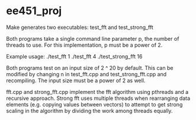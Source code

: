 # ee451_proj

Make generates two executables: test_fft and test_strong_fft

Both programs take a single command line parameter p, the number of threads to use. For this implementation, p must be a power of 2.

Example usage:
./test_fft 1
./test_fft 4
./test_strong_fft 16

Both programs test on an input size of 2 ^ 20 by default. This can be modified by changing n in test_fft.cpp and test_strong_fft.cpp and recompiling. The input size must be a power of 2 as well.

fft.cpp and strong_fft.cpp implement the fft algorithm using pthreads and a recursive approach. Strong fft uses multiple threads when rearranging data elements (e.g. copying values between vectors) to attempt to get strong scaling in the algorithm by dividing the work among threads equally. 
